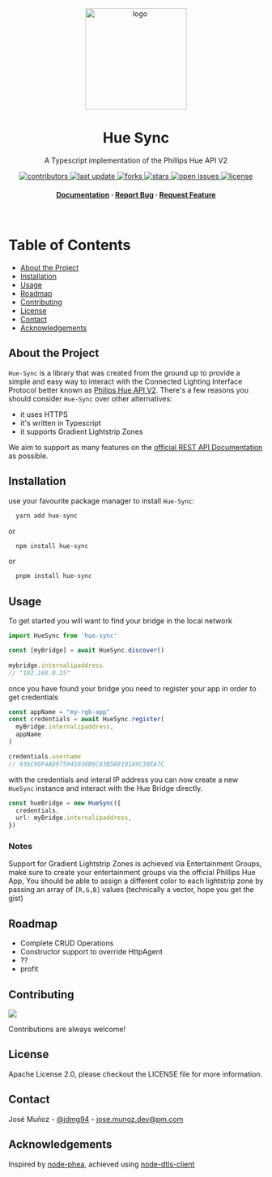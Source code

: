 <div align="center">

  <img src="https://placehold.co/200x200?text=Hue+Sync+Logo" alt="logo" width="200" height="auto" />
  <h1>Hue Sync</h1>

  <p>
    A Typescript implementation of the Phillips Hue API V2
  </p>


<!-- Badges -->
<p>
  <a href="https://github.com/jdmg94/hue-sync/graphs/contributors">
    <img src="https://img.shields.io/github/contributors/jdmg94/hue-sync" alt="contributors" />
  </a>
  <a href="">
    <img src="https://img.shields.io/github/last-commit/jdmg94/hue-sync" alt="last update" />
  </a>
  <a href="https://github.com/jdmg94/hue-sync/network/members">
    <img src="https://img.shields.io/github/forks/jdmg94/hue-sync" alt="forks" />
  </a>
  <a href="https://github.com/jdmg94/hue-sync/stargazers">
    <img src="https://img.shields.io/github/stars/jdmg94/hue-sync" alt="stars" />
  </a>
  <a href="https://github.com/jdmg94/hue-sync/issues/">
    <img src="https://img.shields.io/github/issues/jdmg94/hue-sync" alt="open issues" />
  </a>
  <a href="https://github.com/jdmg94/hue-sync/blob/master/LICENSE">
    <img src="https://img.shields.io/github/license/jdmg94/hue-sync.svg" alt="license" />
  </a>
</p>

<h4>
    <a href="https://github.com/jdmg94/hue-sync/README.md">Documentation</a>
  <span> · </span>
    <a href="https://github.com/jdmg94/hue-sync/issues/">Report Bug</a>
  <span> · </span>
    <a href="https://github.com/jdmg94/hue-sync/issues/">Request Feature</a>
  </h4>
</div>

<br />

<!-- Table of Contents -->
# Table of Contents

- [About the Project](#about-the-project)
- [Installation](#installation)
- [Usage](#usage)
- [Roadmap](#roadmap)
- [Contributing](#contributing)
- [License](#license)
- [Contact](#contact)
- [Acknowledgements](#acknowledgements)


<!-- About the Project -->
## About the Project

`Hue-Sync` is a library that was created from the ground up to provide a simple and easy way to interact with the Connected Lighting Interface Protocol better known as [Philips Hue API V2](https://developers.meethue.com/develop/hue-api-v2/). There's a few reasons you should consider `Hue-Sync` over other alternatives:

- it uses HTTPS
- it's written in Typescript
- it supports Gradient Lightstrip Zones

We aim to support as many features on the [official REST API Documentation](https://developers.meethue.com/develop/hue-api-v2/api-reference/) as possible.

<!-- Installation -->
## Installation

use your favourite package manager to install `Hue-Sync`:


```bash
  yarn add hue-sync
```
or 
```bash
  npm install hue-sync
```
or
```bash
  pnpm install hue-sync
```

<!-- Usage -->
## Usage

To get started you will want to find your bridge in the local network

```typescript
import HueSync from 'hue-sync'

const [myBridge] = await HueSync.discover()
 
mybridge.internalipaddress
// "192.168.0.15"
```

once you have found your bridge you need to register your app in order to get credentials

```typescript
const appName = "my-rgb-app"
const credentials = await HueSync.register(
  myBridge.internalipaddress, 
  appName
)

credentials.username
// 936C90F4AD975945038B6C83B5A8101A9C38EA7C
```

with the credentials and interal IP address you can now create a new `HueSync` instance and interact with the Hue Bridge directly.

```typescript
const hueBridge = new HueSync({
  credentials,
  url: myBridge.internalipaddress,
})
```


### Notes

Support for Gradient Lightstrip Zones is achieved via Entertainment Groups, make sure to create your entertainment groups via the official Phillips Hue App,
You should be able to assign a different color to each lightstrip zone by passing an array of `[R,G,B]` values (technically a vector, hope you get the gist) 



<!-- Roadmap -->
## Roadmap

*  Complete CRUD Operations
*  Constructor support to override HttpAgent
* ??
* profit

<!-- Contributing -->
## Contributing

<a href="https://github.com/jdmg94/hue-sync/graphs/contributors">
  <img src="https://contrib.rocks/image?repo=jdmg94/hue-sync" />
</a>


Contributions are always welcome!




<!-- License -->
## License

Apache License 2.0, please checkout the LICENSE file for more information.

<!-- Contact -->
## Contact

José Muñoz - [@jdmg94](https://twitter.com/jdmg94) - jose.munoz.dev@pm.com


<!-- Acknowledgments -->
## Acknowledgements


Inspired by [node-phea](https://github.com/JakeBednard/node-phea), achieved using [node-dtls-client](https://github.com/AlCalzone/)